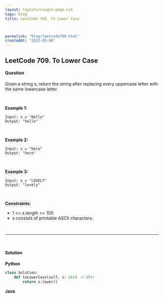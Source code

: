```yaml
---
layout: layouts/single-page.njk
tags: blog
title: LeetCode 709. To Lower Case



permalink: "blog/leetcode709.html"
createdAt: "2023-05-08"
---
```


## LeetCode 709. To Lower Case





#### Question
Given a string s, return the string after replacing every uppercase letter with the same lowercase letter.

<p>&nbsp;</p>

**Example 1:**

    Input: s = "Hello"
    Output: "hello"

<p>&nbsp;</p>

**Example 2:**

    Input: s = "here"
    Output: "here"

<p>&nbsp;</p>

**Example 3:**

    Input: s = "LOVELY"
    Output: "lovely"

<p>&nbsp;</p>


**Constraints:**


* 1 <= s.length <= 100
* s consists of printable ASCII characters.




<p>&nbsp;</p>

---

<p>&nbsp;</p>  

#### Solution
**Python**
```Python
class Solution:
    def toLowerCase(self, s: str) -> str:
        return s.lower()
```

**Java**